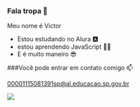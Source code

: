 ### Fala tropa 👋

Meu nome é Victor

- Estou estudando no Alura 🅰️
- estou aprendendo JavaScript 👨‍💻
- E é muito maneiro 😎

###Você pode entrar em contato comigo 📫

00001115081391sp@al.educacao.sp.gov.br

![](https://media1.tenor.com/m/I9ZKdi0J3twAAAAC/doo-doo-doo.gif)


